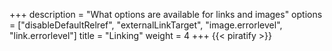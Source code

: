 +++
description = "What options are available for links and images"
options = ["disableDefaultRelref", "externalLinkTarget", "image.errorlevel", "link.errorlevel"]
title = "Linking"
weight = 4
+++
{{< piratify >}}